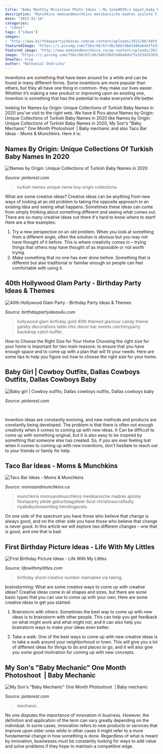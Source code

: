 ```yaml
---
title: "Baby Monthly Milestone Photo Ideas ~ My Son&#039;s &quot;baby Mechanic&quot; One Month Photoshoot ️"
description: "Munchkins momsandmunchkins mexikanische madres ajolote fiestaparty pikde geburtstagsfeier bout christmascraftsdiy riyababyshowerblog trendingposts"
date: "2023-01-16"
categories:
- "ideas"
tags: ["ideas"]
images:
- "http://www.birthdaypartyideas4u.com/wp-content/uploads/2015/06/40th-Hollywood-Glam-Party-Ideas-and-backdrop.jpg"
featuredImage: "https://i.pinimg.com/736x/b6/b7/db/b6b7dbd1d46a6daffe325426383ecbe9.jpg"
featured_image: "http://www.momsandmunchkins.ca/wp-content/uploads/2017/07/taco-bar-ideas.jpg"
image: "https://i.pinimg.com/736x/b6/b7/db/b6b7dbd1d46a6daffe325426383ecbe9.jpg"
ShowToc: true
author: "Nathanial Ondricka"
---
```



Inventions are something that have been around for a while and can be found in many different forms. Some inventions are more popular than others, but they all have one thing in common- they make our lives easier. Whether it’s making a new product or improving upon an existing one, invention is something that has the potential to make everyone’s life better.

	

		
looking for Names by Origin: Unique Collections of Turkish Baby Names in 2020 you've visit to the right web. We have 6 Pics about Names by Origin: Unique Collections of Turkish Baby Names in 2020 like Names by Origin: Unique Collections of Turkish Baby Names in 2020, My Son&#039;s &quot;Baby Mechanic&quot; One Month Photoshoot ️ | Baby mechanic and also Taco Bar Ideas - Moms &amp; Munchkins. Here it is:
		
    
## Names By Origin: Unique Collections Of Turkish Baby Names In 2020

<img loading=lazy src="https://i.pinimg.com/736x/b0/e4/f9/b0e4f973ffe0306f7734e05fae4ccd22.jpg" onerror="this.onerror=null;this.src='https://tse2.mm.bing.net/th?id=OIP.tv-BKbtSRTuL6FCjsBweugHaNL&amp;pid=15.1';" alt="Names by Origin: Unique Collections of Turkish Baby Names in 2020">

_Source: pinterest.com_

>turkish names unique name boy origin collections. 

	

What are some creative ideas?
Creative ideas can be anything from new ways of looking at an old problem to taking the opposite approach to an existing idea and seeing what happens. Sometimes these ideas can come from simply thinking about something different and seeing what comes out. There are so many creative ideas out there it's hard to know where to start! Here are a few examples: 
1. Try a new perspective on an old problem. When you look at something from a different angle, often the solution is obvious but you may not have thought of it before. This is where creativity comes in – trying things that others may have thought of as impossible or not worth trying. 
2. Make something that no one has ever done before. Something that is different but also traditional or familiar enough so people can feel comfortable with using it.

    
## 40th Hollywood Glam Party - Birthday Party Ideas &amp; Themes

<img loading=lazy src="http://www.birthdaypartyideas4u.com/wp-content/uploads/2015/06/40th-Hollywood-Glam-Party-Ideas-and-backdrop.jpg" onerror="this.onerror=null;this.src='https://tse3.mm.bing.net/th?id=OIP.oomIuKkwwuEZRlNOAZOdoQHaLV&amp;pid=15.1';" alt="40th Hollywood Glam Party - Birthday Party Ideas &amp; Themes">

_Source: birthdaypartyideas4u.com_

>hollywood glam birthday gold 40th themed glamour candy theme gatsby decorations table chic decor bar events catchmyparty backdrop catch buffet. 

	

How to Choose the Right Size for Your Home
Choosing the right size for your home is important for two main reasons: to ensure that you have enough space and to come up with a plan that will fit your needs. Here are some tips to help you figure out how to choose the right size for your home.

    
## Baby Girl | Cowboy Outfits, Dallas Cowboys Outfits, Dallas Cowboys Baby

<img loading=lazy src="https://i.pinimg.com/736x/b6/b7/db/b6b7dbd1d46a6daffe325426383ecbe9.jpg" onerror="this.onerror=null;this.src='https://tse2.mm.bing.net/th?id=OIP.2wL1SUhX33hcHG0UGxd4xwHaMe&amp;pid=15.1';" alt="Baby girl | Cowboy outfits, Dallas cowboys outfits, Dallas cowboys baby">

_Source: pinterest.com_

>. 

	

Invention ideas are constantly evolving, and new methods and products are constantly being developed. The problem is that there is often not enough creativity when it comes to coming up with new ideas. It Can be difficult to come up with something original, but it is also easy to be inspired by something that someone else has created. So, if you are ever feeling lost when it comes to coming up with new inventions, don't hesitate to reach out to your friends or family for help.

    
## Taco Bar Ideas - Moms &amp; Munchkins

<img loading=lazy src="http://www.momsandmunchkins.ca/wp-content/uploads/2017/07/taco-bar-ideas.jpg" onerror="this.onerror=null;this.src='https://tse3.mm.bing.net/th?id=OIP.AqHCEs1-7XiW6KjYpAisowHaNe&amp;pid=15.1';" alt="Taco Bar Ideas - Moms &amp; Munchkins">

_Source: momsandmunchkins.ca_

>munchkins momsandmunchkins mexikanische madres ajolote fiestaparty pikde geburtstagsfeier bout christmascraftsdiy riyababyshowerblog trendingposts. 

	

On one side of the spectrum you have those who believe that change is always good, and on the other side you have those who believe that change is never good. In this article we will explore two different changes – one that is good, and one that is bad.

    
## First Birthday Picture Ideas - Life With My Littles

<img loading=lazy src="https://i0.wp.com/farm1.staticflickr.com/709/20127250743_b279ae0bb5_b.jpg?resize=640%2C960&amp;ssl=1" onerror="this.onerror=null;this.src='https://tse4.mm.bing.net/th?id=OIP.AUc_NXrKsgTIUYlmOLJN-AHaLH&amp;pid=15.1';" alt="First Birthday Picture Ideas - Life With My Littles">

_Source: lifewithmylittles.com_

>birthday shoot creative number mamabee via taking. 

	

brainstorming: What are some creative ways to come up with creative ideas?
Creative ideas come in all shapes and sizes, but there are some basic types that you can use to come up with your own. Here are some creative ideas to get you started:
1. Brainstorm with others: Sometimes the best way to come up with new ideas is to brainstorm with other people. This can help you get feedback on what might work and what might not, and it can also help you brainstorm ways to make your ideas even better.

2. Take a walk: One of the best ways to come up with new creative ideas is to take a walk around your neighborhood or town. This will give you a lot of different ideas for things to do and places to go, and it will also give you some good motivation for coming up with new concepts.


    
## My Son&#039;s &quot;Baby Mechanic&quot; One Month Photoshoot ️ | Baby Mechanic

<img loading=lazy src="https://i.pinimg.com/736x/58/fc/f0/58fcf0a7dc1d83a484f66b92fdb13f3b--baby-mechanic-one-month.jpg" onerror="this.onerror=null;this.src='https://tse1.mm.bing.net/th?id=OIP.pFcwmtVS_88D2D81tnITyAHaE7&amp;pid=15.1';" alt="My Son&#039;s &quot;Baby Mechanic&quot; One Month Photoshoot ️ | Baby mechanic">

_Source: pinterest.com_

>mechanic. 

	

No one disputes the importance of innovation in business. However, the definition and application of the term can vary greatly depending on the individual. In some cases, innovation refers to new products or services that improve upon older ones while in other cases it might refer to a more fundamental change in how something is done. Regardless of what is meant by innovation, businesses must be constantly looking for ways to add value and solve problems if they hope to maintain a competitive edge.

